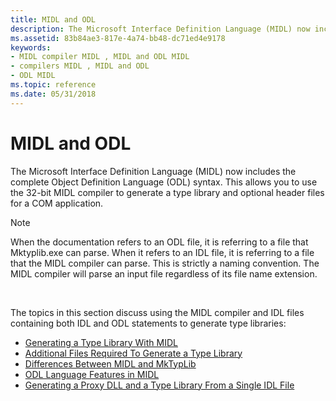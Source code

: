 ```yaml
---
title: MIDL and ODL
description: The Microsoft Interface Definition Language (MIDL) now includes the complete Object Definition Language (ODL) syntax. This allows you to use the 32-bit MIDL compiler to generate a type library and optional header files for a COM application.
ms.assetid: 83b84ae3-817e-4a74-bb48-dc71ed4e9178
keywords:
- MIDL compiler MIDL , MIDL and ODL MIDL
- compilers MIDL , MIDL and ODL
- ODL MIDL
ms.topic: reference
ms.date: 05/31/2018
---
```


# MIDL and ODL

The Microsoft Interface Definition Language (MIDL) now includes the complete Object Definition Language (ODL) syntax. This allows you to use the 32-bit MIDL compiler to generate a type library and optional header files for a COM application.

> [!Note]  
> When the documentation refers to an ODL file, it is referring to a file that Mktyplib.exe can parse. When it refers to an IDL file, it is referring to a file that the MIDL compiler can parse. This is strictly a naming convention. The MIDL compiler will parse an input file regardless of its file name extension.

 

The topics in this section discuss using the MIDL compiler and IDL files containing both IDL and ODL statements to generate type libraries:

-   [Generating a Type Library With MIDL](generating-a-type-library-with-midl-2.md)
-   [Additional Files Required To Generate a Type Library](additional-files-required-to-generate-a-type-library-2.md)
-   [Differences Between MIDL and MkTypLib](differences-between-midl-and-mktyplib.md)
-   [ODL Language Features in MIDL](odl-language-features-in-midl.md)
-   [Generating a Proxy DLL and a Type Library From a Single IDL File](generating-a-proxy-dll-and-a-type-library-from-a-single-idl-file-2.md)

 

 




